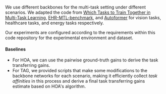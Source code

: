 We use different backbones for the multi-task setting under different scenarios. We adapted the code from [Which Tasks to Train Together in Multi-Task Learning](https://github.com/tstandley/taskgrouping), [EHR-MTL-benchmark](https://github.com/mmcdermott/comprehensive_MTL_EHR), and [Autoformer](https://github.com/thuml/Autoformer) for vision tasks, healthcare tasks, and energy tasks respectively.

Our experiments are configured according to the requirements within this code repository for the experimental environment and dataset.

#### Baselines

- For HOA, we can use the pairwise ground-truth gains to derive the task transferring gains.
- For TAG, we provided scripts that make some modifications to the backbone networks for each scenario, making it efficiently collect *task affinities* in this process and derive a final task transferring gains estimate based on HOA's algorithm.